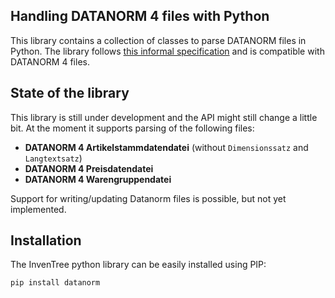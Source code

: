 ## Handling DATANORM 4 files with Python

This library contains a collection of classes to parse DATANORM files in Python. The library follows
[this informal specification](https://docplayer.org/115761786-Technische-spezifikationen-der-datanorm-dateien-in-haufe-lexware.html)
and is compatible with DATANORM 4 files.

## State of the library

This library is still under development and the API might still change a little bit. At the moment
it supports parsing of the following files:

- **DATANORM 4 Artikelstammdatendatei** (without `Dimensionssatz` and `Langtextsatz`)
- **DATANORM 4 Preisdatendatei**
- **DATANORM 4 Warengruppendatei**

Support for writing/updating Datanorm files is possible, but not yet implemented.

## Installation

The InvenTree python library can be easily installed using PIP:

```bash
pip install datanorm
```
